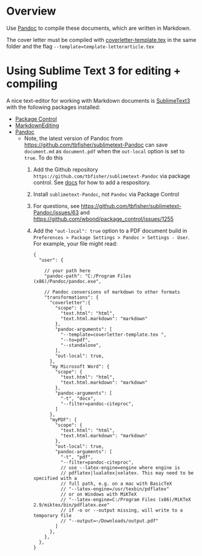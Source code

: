 # Overview

Use [Pandoc](https://pandoc.org/) to compile these documents, which are written in Markdown.

The cover letter must be compiled with [coverletter-template.tex](coverletter-template.tex) in the same folder and the flag `--template=template-letterarticle.tex`

# Using Sublime Text 3 for editing + compiling

A nice text-editor for working with Markdown documents is [SublimeText3](https://www.sublimetext.com/3) with the following packages installed:

- [Package Control](https://packagecontrol.io/installation)
- [MarkdownEditing](https://packagecontrol.io/packages/MarkdownEditing)
- [Pandoc](https://packagecontrol.io/packages/Pandoc)
    + Note, the latest version of Pandoc from <https://github.com/tbfisher/sublimetext-Pandoc> can save `document.md` as `document.pdf` when the `out-local` option is set to `true`. To do this
        1. Add the Github repository `https://github.com/tbfisher/sublimetext-Pandoc` via package control. See [docs](https://packagecontrol.io/docs/usage) for how to add a respository.
        2. Install `sublimetext-Pandoc`, not `Pandoc` via Package Control
        3. For questions, see <https://github.com/tbfisher/sublimetext-Pandoc/issues/63> and <https://github.com/wbond/package_control/issues/1255>
        4. Add the `"out-local": true` option to a PDF document build in `Preferences > Package Settings > Pandoc > Settings - User`. For example, your file might read:

            ```
            {
              "user": {

                // your path here
                "pandoc-path": "C:/Program Files (x86)/Pandoc/pandoc.exe",

                // Pandoc conversions of markdown to other formats
                "transformations": {
                  "coverletter":{
                    "scope": {
                      "text.html": "html",
                      "text.html.markdown": "markdown"
                    },
                    "pandoc-arguments": [
                      "--template=coverletter-template.tex ",
                      "--to=pdf",
                      "--standalone",
                    ],
                    "out-local": true,
                  },
                  "my Microsoft Word": {
                    "scope": {
                      "text.html": "html",
                      "text.html.markdown": "markdown"
                    },
                    "pandoc-arguments": [
                      "-t", "docx",
                      "--filter=pandoc-citeproc",
                    ]
                  },
                  "myPDF": {
                    "scope": {
                      "text.html": "html",
                      "text.html.markdown": "markdown"
                    },
                    "out-local": true,
                    "pandoc-arguments": [
                      "-t", "pdf",
                      "--filter=pandoc-citeproc",
                      // use --latex-engine=engine where engine is
                      // pdflatex|lualatex|xelatex. This may need to be specified with a
                      // full path, e.g. on a mac with BasicTeX
                      // "--latex-engine=/usr/texbin/pdflatex"
                      // or on Windows with MiKTeX
                      // "--latex-engine=C:/Program Files (x86)/MiKTeX 2.9/miktex/bin/pdflatex.exe"
                      // if -o or --output missing, will write to a temporary file
                      // "--output=~/Downloads/output.pdf"
                    ]
                  },
                },
              },
            }
            ```